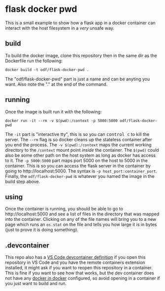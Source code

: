 flask docker pwd
================

This is a small example to show how a flask app in a docker container can interact with the host filesystem in a *very* unsafe way.

build
-----
To build the docker image, clone this repository then in the same dir as the Dockerfile run the following:

`docker build -t odf/flask-docker-pwd .`

The "odf/flask-docker-pwd" part is just a name and can be anyting you want.
Also note the "." at the end of the command.

running
-------
Once the image is built run it with the following:

`docker run -it --rm -v $(pwd):/context -p 5000:5000 odf/flask-docker-pwd`

The `-it` part is "interactive tty", this is so you can <kbd>control c</kbd> to kill the server.
The `--rm` flag is so docker cleans up the stateless container after you end the process.
The `-v $(pwd):/context` maps the current working directory to the `/context` mount point *inside* the container. The `$(pwd)` could also be some other path on the host system as long as docker has access to it.
The `-p 5000:5000` part maps port 5000 on the host to 5000 in the container.
This is so you can access the flask server in the container by going to http://localhost:5000.
The syntax is `-p host_port:container_port`.
Finally, the `odf/flask-docker-pwd` is whatever you named the image in the build step above.

using
-----
Once the container is running, you should be able to go to http://localhost:5000 and see a list of files in the directory that was mapped into the container.
Clicking on any of the file names will bring you to a new page which runs an `os.stat` on the file and tells you how large it is in bytes (just to prove it is doing something).


.devcontainer
-------------
This repo also has a [VS Code devcontainer definition](https://code.visualstudio.com/docs/remote/containers) if you open this repository in VS Code and you have the remote containers extension installed, it might ask if you want to reopen this repository in a container. 
This is fine if you want to see how that works, but the dev container does not have any [docker in docker](https://github.com/microsoft/vscode-dev-containers/tree/master/containers/docker-in-docker) configured, so avoid opening in a container if you just want to build and run.